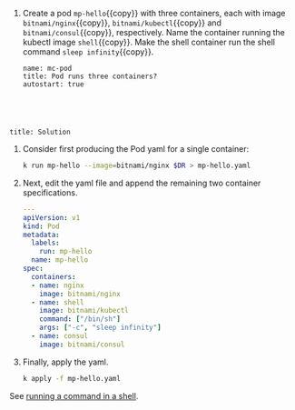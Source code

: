 
1. Create a pod ``mp-hello``{{copy}} with three containers, each with image ``bitnami/nginx``{{copy}}, ``bitnami/kubectl``{{copy}} and ``bitnami/consul``{{copy}}, respectively. Name the container running the kubectl image ``shell``{{copy}}.  Make the shell container run the shell command ``sleep infinity``{{copy}}.

    ```examiner:execute-test
    name: mc-pod
    title: Pod runs three containers?
    autostart: true
    ```

<div style="margin-top: 5em;"></div>

```section:begin
title: Solution
```

1. Consider first producing the Pod yaml for a single container:

    ```bash
    k run mp-hello --image=bitnami/nginx $DR > mp-hello.yaml
    ```

1. Next, edit the yaml file and append the remaining two container specifications.

    ```yaml
    ---
    apiVersion: v1
    kind: Pod
    metadata:
      labels:
        run: mp-hello
      name: mp-hello
    spec:
      containers:
      - name: nginx
        image: bitnami/nginx
      - name: shell
        image: bitnami/kubectl
        command: ["/bin/sh"]
        args: ["-c", "sleep infinity"]
      - name: consul
        image: bitnami/consul
    ```

1. Finally, apply the yaml.

    ```bash
    k apply -f mp-hello.yaml
    ```

See [running a command in a shell](https://kubernetes.io/docs/tasks/inject-data-application/define-command-argument-container/#run-a-command-in-a-shell).

```section:end
```
